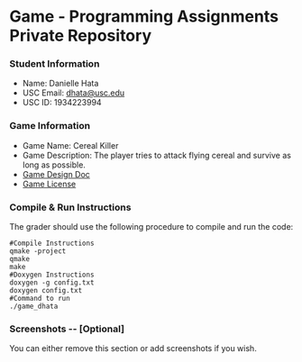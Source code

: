 # Game - Programming Assignments Private Repository
### Student Information
  + Name: Danielle Hata
  + USC Email: dhata@usc.edu
  + USC ID: 1934223994

### Game Information
  + Game Name: Cereal Killer
  + Game Description: The player tries to attack flying cereal and survive as long as possible.
  + [Game Design Doc](GameDesignDoc.md)
  + [Game License](LICENSE)


### Compile & Run Instructions
The grader should use the following procedure to compile and run the code:
```shell
#Compile Instructions
qmake -project
qmake
make
#Doxygen Instructions
doxygen -g config.txt
doxygen config.txt
#Command to run
./game_dhata
```

### Screenshots -- [Optional]
You can either remove this section or add screenshots if you wish.
